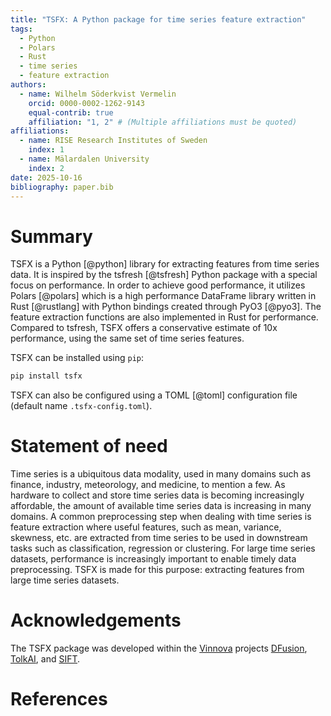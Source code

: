 ```yaml
---
title: "TSFX: A Python package for time series feature extraction"
tags:
  - Python
  - Polars
  - Rust
  - time series
  - feature extraction
authors:
  - name: Wilhelm Söderkvist Vermelin
    orcid: 0000-0002-1262-9143
    equal-contrib: true
    affiliation: "1, 2" # (Multiple affiliations must be quoted)
affiliations:
  - name: RISE Research Institutes of Sweden
    index: 1
  - name: Mälardalen University
    index: 2
date: 2025-10-16
bibliography: paper.bib
---
```


# Summary

TSFX is a Python [@python] library for extracting features from time series
data. It is inspired by the tsfresh [@tsfresh] Python package with a special
focus on performance. In order to achieve good performance, it utilizes Polars
[@polars] which is a high performance DataFrame library written in Rust
[@rustlang] with Python bindings created through PyO3 [@pyo3]. The feature
extraction functions are also implemented in Rust for performance. Compared to
tsfresh, TSFX offers a conservative estimate of 10x performance, using the same
set of time series features.

TSFX can be installed using `pip`:

```bash
pip install tsfx
```

TSFX can also be configured using a TOML [@toml] configuration file (default name
`.tsfx-config.toml`).

# Statement of need

Time series is a ubiquitous data modality, used in many domains such as finance,
industry, meteorology, and medicine, to mention a few. As hardware to collect
and store time series data is becoming increasingly affordable, the amount of
available time series data is increasing in many domains. A common preprocessing
step when dealing with time series is feature extraction where useful features,
such as mean, variance, skewness, etc. are extracted from time series to be used
in downstream tasks such as classification, regression or clustering.
For large time series datasets, performance is increasingly important to enable
timely data preprocessing.
TSFX is made for this purpose: extracting features from large time series
datasets.

# Acknowledgements

The TSFX package was developed within the [Vinnova](https://www.vinnova.se) projects
[DFusion](https://www.vinnova.se/en/p/dfusion---disturbance-data-fusion/),
[TolkAI](https://www.vinnova.se/en/p/intepretable-ai-from-start-to-finish/), and
[SIFT](https://www.vinnova.se/en/p/similarity-search-of-time-series-data-evaluation-of-search-engine-in-industrial-process-datasift-/).

# References
